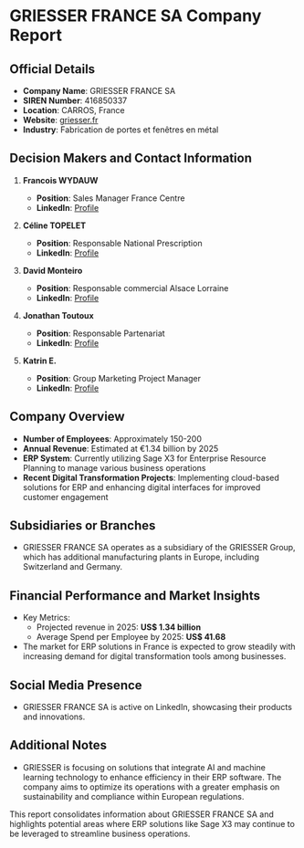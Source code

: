 # GRIESSER FRANCE SA Company Report

## Official Details
- **Company Name**: GRIESSER FRANCE SA
- **SIREN Number**: 416850337
- **Location**: CARROS, France
- **Website**: [griesser.fr](https://www.griesser.fr/fr/home)
- **Industry**: Fabrication de portes et fenêtres en métal

## Decision Makers and Contact Information
1. **Francois WYDAUW**
   - **Position**: Sales Manager France Centre
   - **LinkedIn**: [Profile](https://fr.linkedin.com/in/francois-wydauw-72b912130)

2. **Céline TOPELET**
   - **Position**: Responsable National Prescription
   - **LinkedIn**: [Profile](https://fr.linkedin.com/in/c%C3%A9line-topelet-3bb07277)

3. **David Monteiro**
   - **Position**: Responsable commercial Alsace Lorraine
   - **LinkedIn**: [Profile](https://fr.linkedin.com/in/david-monteiro-244515151)

4. **Jonathan Toutoux**
   - **Position**: Responsable Partenariat
   - **LinkedIn**: [Profile](https://fr.linkedin.com/in/jonathan-toutoux-70665344/en)

5. **Katrin E.**
   - **Position**: Group Marketing Project Manager
   - **LinkedIn**: [Profile](https://fr.linkedin.com/in/katrineffer/en)

## Company Overview
- **Number of Employees**: Approximately 150-200
- **Annual Revenue**: Estimated at €1.34 billion by 2025
- **ERP System**: Currently utilizing Sage X3 for Enterprise Resource Planning to manage various business operations
- **Recent Digital Transformation Projects**: Implementing cloud-based solutions for ERP and enhancing digital interfaces for improved customer engagement

## Subsidiaries or Branches
- GRIESSER FRANCE SA operates as a subsidiary of the GRIESSER Group, which has additional manufacturing plants in Europe, including Switzerland and Germany.

## Financial Performance and Market Insights
- Key Metrics:
   - Projected revenue in 2025: **US$ 1.34 billion**
   - Average Spend per Employee by 2025: **US$ 41.68**
- The market for ERP solutions in France is expected to grow steadily with increasing demand for digital transformation tools among businesses.

## Social Media Presence
- GRIESSER FRANCE SA is active on LinkedIn, showcasing their products and innovations.

## Additional Notes
- GRIESSER is focusing on solutions that integrate AI and machine learning technology to enhance efficiency in their ERP software. The company aims to optimize its operations with a greater emphasis on sustainability and compliance within European regulations.

This report consolidates information about GRIESSER FRANCE SA and highlights potential areas where ERP solutions like Sage X3 may continue to be leveraged to streamline business operations.
```